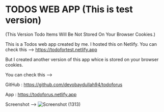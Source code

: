 # TODOS WEB APP (This is test version)
(This Version Todo Items Will Be Not Stored On Your Browser Cookies.)

This is a Todos web app created by me.
I hosted this on Netlify. You can check this --> https://todofortest.netlify.app

But I created another version of this app whice is stored on your browser cookies.

You can check this --> 

GitHub : https://github.com/devobaydullah94/todoforus

App : https://todoforus.netlify.app


Screenshot --> 
![Screenshot (1313)](https://github.com/devobaydullah94/todofortest/assets/142870705/7fe67737-b3b8-494c-a933-5aecbf9d8b6b)
